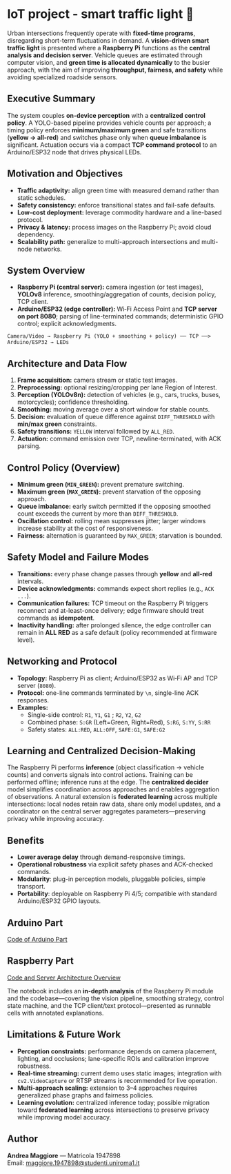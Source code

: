 # IoT project - smart traffic light 🚦

Urban intersections frequently operate with **fixed-time programs**, disregarding short-term fluctuations in demand. A **vision-driven smart traffic light** is presented where a **Raspberry Pi** functions as the **central analysis and decision server**. Vehicle queues are estimated through computer vision, and **green time is allocated dynamically** to the busier approach, with the aim of improving **throughput, fairness, and safety** while avoiding specialized roadside sensors.

## Executive Summary
The system couples **on-device perception** with a **centralized control policy**. A YOLO-based pipeline provides vehicle counts per approach; a timing policy enforces **minimum/maximum green** and safe transitions (**yellow → all-red**) and switches phase only when **queue imbalance** is significant. Actuation occurs via a compact **TCP command protocol** to an Arduino/ESP32 node that drives physical LEDs.

## Motivation and Objectives
- **Traffic adaptivity:** align green time with measured demand rather than static schedules.  
- **Safety consistency:** enforce transitional states and fail-safe defaults.  
- **Low-cost deployment:** leverage commodity hardware and a line-based protocol.  
- **Privacy & latency:** process images on the Raspberry Pi; avoid cloud dependency.  
- **Scalability path:** generalize to multi-approach intersections and multi-node networks.

## System Overview
- **Raspberry Pi (central server):** camera ingestion (or test images), **YOLOv8** inference, smoothing/aggregation of counts, decision policy, TCP client.
- **Arduino/ESP32 (edge controller):** Wi‑Fi Access Point and **TCP server on port 8080**; parsing of line-terminated commands; deterministic GPIO control; explicit acknowledgments.

```
Camera/Video → Raspberry Pi (YOLO + smoothing + policy) ── TCP ──> Arduino/ESP32 → LEDs
```

## Architecture and Data Flow
1. **Frame acquisition:** camera stream or static test images.  
2. **Preprocessing:** optional resizing/cropping per lane Region of Interest.  
3. **Perception (YOLOv8n):** detection of vehicles (e.g., cars, trucks, buses, motorcycles); confidence thresholding.  
4. **Smoothing:** moving average over a short window for stable counts.  
5. **Decision:** evaluation of queue difference against `DIFF_THRESHOLD` with **min/max green** constraints.  
6. **Safety transitions:** `YELLOW` interval followed by `ALL_RED`.  
7. **Actuation:** command emission over TCP, newline-terminated, with ACK parsing.

## Control Policy (Overview)
- **Minimum green (`MIN_GREEN`):** prevent premature switching.  
- **Maximum green (`MAX_GREEN`):** prevent starvation of the opposing approach.  
- **Queue imbalance:** early switch permitted if the opposing smoothed count exceeds the current by more than `DIFF_THRESHOLD`.  
- **Oscillation control:** rolling mean suppresses jitter; larger windows increase stability at the cost of responsiveness.  
- **Fairness:** alternation is guaranteed by `MAX_GREEN`; starvation is bounded.

## Safety Model and Failure Modes
- **Transitions:** every phase change passes through **yellow** and **all-red** intervals.  
- **Device acknowledgments:** commands expect short replies (e.g., `ACK ...`).  
- **Communication failures:** TCP timeout on the Raspberry Pi triggers reconnect and at-least-once delivery; edge firmware should treat commands as **idempotent**.  
- **Inactivity handling:** after prolonged silence, the edge controller can remain in **ALL RED** as a safe default (policy recommended at firmware level).  

## Networking and Protocol
- **Topology:** Raspberry Pi as client; Arduino/ESP32 as Wi‑Fi AP and TCP server (`8080`).  
- **Protocol:** one-line commands terminated by `\n`, single-line ACK responses.  
- **Examples:**  
  - Single-side control: `R1`, `Y1`, `G1` ; `R2`, `Y2`, `G2`  
  - Combined phase: `S:GR` (Left=Green, Right=Red), `S:RG`, `S:YY`, `S:RR`  
  - Safety states: `ALL:RED`, `ALL:OFF`, `SAFE:G1`, `SAFE:G2`

## Learning and Centralized Decision-Making
The Raspberry Pi performs **inference** (object classification → vehicle counts) and converts signals into control actions. Training can be performed offline; inference runs at the edge. The **centralized decider** model simplifies coordination across approaches and enables aggregation of observations. A natural extension is **federated learning** across multiple intersections: local nodes retain raw data, share only model updates, and a coordinator on the central server aggregates parameters—preserving privacy while improving accuracy.

## Benefits
- **Lower average delay** through demand-responsive timings.  
- **Operational robustness** via explicit safety phases and ACK-checked commands.  
- **Modularity**: plug-in perception models, pluggable policies, simple transport.  
- **Portability**: deployable on Raspberry Pi 4/5; compatible with standard Arduino/ESP32 GPIO layouts.


## Arduino Part
[Code of Arduino Part](Arduino/Setup_Arduino/Setup_Arduino.ino)


## Raspberry Part

[Code and Server Architecture Overview](Raspberry/central_brain.ipynb)

The notebook includes an **in-depth analysis** of the Raspberry Pi module and the codebase—covering the vision pipeline, smoothing strategy, control state machine, and the TCP client/text protocol—presented as runnable cells with annotated explanations.




## Limitations & Future Work

- **Perception constraints:** performance depends on camera placement, lighting, and occlusions; lane-specific ROIs and calibration improve robustness.  
- **Real-time streaming:** current demo uses static images; integration with `cv2.VideoCapture` or RTSP streams is recommended for live operation.  
- **Multi-approach scaling:** extension to 3–4 approaches requires generalized phase graphs and fairness policies.  
- **Learning evolution:** centralized inference today; possible migration toward **federated learning** across intersections to preserve privacy while improving model accuracy.

## Author

**Andrea Maggiore** — Matricola 1947898  
Email: [maggiore.1947898@studenti.uniroma1.it](mailto:maggiore.1947898@studenti.uniroma1.it)
